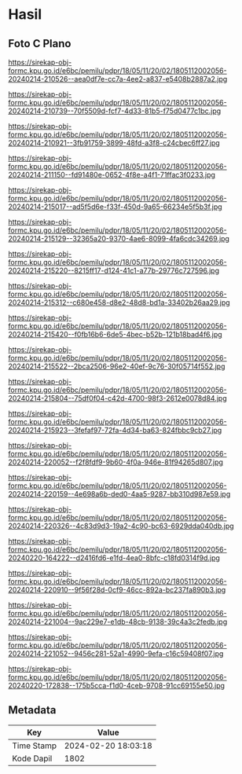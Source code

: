 # Hasil

## Foto C Plano

https://sirekap-obj-formc.kpu.go.id/e6bc/pemilu/pdpr/18/05/11/20/02/1805112002056-20240214-210526--aea0df7e-cc7a-4ee2-a837-e5408b2887a2.jpg

https://sirekap-obj-formc.kpu.go.id/e6bc/pemilu/pdpr/18/05/11/20/02/1805112002056-20240214-210739--70f5509d-fcf7-4d33-81b5-f75d0477c1bc.jpg

https://sirekap-obj-formc.kpu.go.id/e6bc/pemilu/pdpr/18/05/11/20/02/1805112002056-20240214-210921--3fb91759-3899-48fd-a3f8-c24cbec6ff27.jpg

https://sirekap-obj-formc.kpu.go.id/e6bc/pemilu/pdpr/18/05/11/20/02/1805112002056-20240214-211150--fd91480e-0652-4f8e-a4f1-71ffac3f0233.jpg

https://sirekap-obj-formc.kpu.go.id/e6bc/pemilu/pdpr/18/05/11/20/02/1805112002056-20240214-215017--ad5f5d6e-f33f-450d-9a65-66234e5f5b3f.jpg

https://sirekap-obj-formc.kpu.go.id/e6bc/pemilu/pdpr/18/05/11/20/02/1805112002056-20240214-215129--32365a20-9370-4ae6-8099-4fa6cdc34269.jpg

https://sirekap-obj-formc.kpu.go.id/e6bc/pemilu/pdpr/18/05/11/20/02/1805112002056-20240214-215220--8215ff17-d124-41c1-a77b-29776c727596.jpg

https://sirekap-obj-formc.kpu.go.id/e6bc/pemilu/pdpr/18/05/11/20/02/1805112002056-20240214-215312--c680e458-d8e2-48d8-bd1a-33402b26aa29.jpg

https://sirekap-obj-formc.kpu.go.id/e6bc/pemilu/pdpr/18/05/11/20/02/1805112002056-20240214-215420--f0fb16b6-6de5-4bec-b52b-121b18bad4f6.jpg

https://sirekap-obj-formc.kpu.go.id/e6bc/pemilu/pdpr/18/05/11/20/02/1805112002056-20240214-215522--2bca2506-96e2-40ef-9c76-30f05714f552.jpg

https://sirekap-obj-formc.kpu.go.id/e6bc/pemilu/pdpr/18/05/11/20/02/1805112002056-20240214-215804--75df0f04-c42d-4700-98f3-2612e0078d84.jpg

https://sirekap-obj-formc.kpu.go.id/e6bc/pemilu/pdpr/18/05/11/20/02/1805112002056-20240214-215923--3fefaf97-72fa-4d34-ba63-824fbbc9cb27.jpg

https://sirekap-obj-formc.kpu.go.id/e6bc/pemilu/pdpr/18/05/11/20/02/1805112002056-20240214-220052--f2f8fdf9-9b60-4f0a-946e-81f94265d807.jpg

https://sirekap-obj-formc.kpu.go.id/e6bc/pemilu/pdpr/18/05/11/20/02/1805112002056-20240214-220159--4e698a6b-ded0-4aa5-9287-bb310d987e59.jpg

https://sirekap-obj-formc.kpu.go.id/e6bc/pemilu/pdpr/18/05/11/20/02/1805112002056-20240214-220326--4c83d9d3-19a2-4c90-bc63-6929dda040db.jpg

https://sirekap-obj-formc.kpu.go.id/e6bc/pemilu/pdpr/18/05/11/20/02/1805112002056-20240220-164222--d2416fd6-e1fd-4ea0-8bfc-c18fd0314f9d.jpg

https://sirekap-obj-formc.kpu.go.id/e6bc/pemilu/pdpr/18/05/11/20/02/1805112002056-20240214-220910--9f56f28d-0cf9-46cc-892a-bc237fa890b3.jpg

https://sirekap-obj-formc.kpu.go.id/e6bc/pemilu/pdpr/18/05/11/20/02/1805112002056-20240214-221004--9ac229e7-e1db-48cb-9138-39c4a3c2fedb.jpg

https://sirekap-obj-formc.kpu.go.id/e6bc/pemilu/pdpr/18/05/11/20/02/1805112002056-20240214-221052--9456c281-52a1-4990-9efa-c16c59408f07.jpg

https://sirekap-obj-formc.kpu.go.id/e6bc/pemilu/pdpr/18/05/11/20/02/1805112002056-20240220-172838--175b5cca-f1d0-4ceb-9708-91cc69155e50.jpg


## Metadata

| Key        | Value               |
| ---------- | ------------------- |
| Time Stamp | 2024-02-20 18:03:18 |
| Kode Dapil | 1802                |



